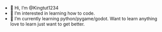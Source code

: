 - 👋 Hi, I’m @Kingtut1234
- 👀 I’m interested in learning how to code. 
- 🌱 I’m currently learning python/pygame/godot. Want to learn anything love to learn just want to get better.

<!---
Kingtut1234/Kingtut1234 is a ✨ special ✨ repository because its `README.md` (this file) appears on your GitHub profile.
You can click the Preview link to take a look at your changes.
--->
